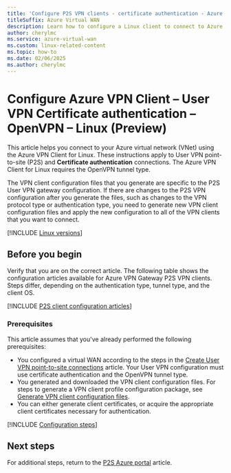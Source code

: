 ```yaml
---
title: 'Configure P2S VPN clients - certificate authentication - Azure VPN Client - Linux'
titleSuffix: Azure Virtual WAN
description: Learn how to configure a Linux client to connect to Azure using a User VPN point-to-site connection, Open VPN, and the Azure VPN Client for Linux.
author: cherylmc
ms.service: azure-virtual-wan
ms.custom: linux-related-content
ms.topic: how-to
ms.date: 02/06/2025
ms.author: cherylmc
---
```


# Configure Azure VPN Client – User VPN Certificate authentication – OpenVPN – Linux (Preview)

This article helps you connect to your Azure virtual network (VNet) using the Azure VPN Client for Linux. These instructions apply to User VPN point-to-site (P2S) and **Certificate authentication** connections. The Azure VPN Client for Linux requires the OpenVPN tunnel type.

The VPN client configuration files that you generate are specific to the P2S User VPN gateway configuration. If there are changes to the P2S VPN configuration after you generate the files, such as changes to the VPN protocol type or authentication type, you need to generate new VPN client configuration files and apply the new configuration to all of the VPN clients that you want to connect.

[!INCLUDE [Linux versions](../../includes/vpn-gateway-azure-vpn-client-linux-supported-releases.md)]

## Before you begin

Verify that you are on the correct article. The following table shows the configuration articles available for Azure VPN Gateway P2S VPN clients. Steps differ, depending on the authentication type, tunnel type, and the client OS.

[!INCLUDE [P2S client configuration articles](../../includes/virtual-wan-vpn-client-install-articles.md)]

### Prerequisites

This article assumes that you've already performed the following prerequisites:

* You configured a virtual WAN according to the steps in the [Create User VPN point-to-site connections](virtual-wan-point-to-site-portal.md) article. Your User VPN configuration must use certificate authentication and the OpenVPN tunnel type.
* You generated and downloaded the VPN client configuration files. For steps to generate a VPN client profile configuration package, see [Generate VPN client configuration files](virtual-wan-point-to-site-portal.md#p2sconfig).
* You can either generate client certificates, or acquire the appropriate client certificates necessary for authentication.

[!INCLUDE [Configuration steps](../../includes/vpn-gateway-vwan-vpn-client-certificate-linux.md)]

## Next steps

For additional steps, return to the [P2S Azure portal](point-to-site-certificate-gateway.md) article.

